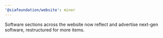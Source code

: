 ```yaml
---
'@siafoundation/website': minor
---
```


Software sections across the website now reflect and advertise next-gen software, restructured for more items.
